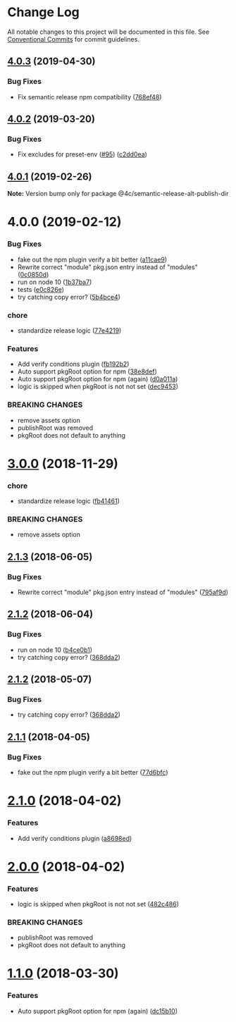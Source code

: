 # Change Log

All notable changes to this project will be documented in this file.
See [Conventional Commits](https://conventionalcommits.org) for commit guidelines.

## [4.0.3](https://github.com/4Catalyzer/javascript/compare/@4c/semantic-release-alt-publish-dir@4.0.2...@4c/semantic-release-alt-publish-dir@4.0.3) (2019-04-30)


### Bug Fixes

* Fix semantic release npm compatibility ([768ef48](https://github.com/4Catalyzer/javascript/commit/768ef48))





## [4.0.2](https://github.com/4Catalyzer/javascript/compare/@4c/semantic-release-alt-publish-dir@4.0.1...@4c/semantic-release-alt-publish-dir@4.0.2) (2019-03-20)


### Bug Fixes

* Fix excludes for preset-env ([#95](https://github.com/4Catalyzer/javascript/issues/95)) ([c2dd0ea](https://github.com/4Catalyzer/javascript/commit/c2dd0ea))





## [4.0.1](https://github.com/4Catalyzer/javascript/compare/@4c/semantic-release-alt-publish-dir@4.0.0...@4c/semantic-release-alt-publish-dir@4.0.1) (2019-02-26)

**Note:** Version bump only for package @4c/semantic-release-alt-publish-dir





# 4.0.0 (2019-02-12)


### Bug Fixes

* fake out the npm plugin verify a bit better ([a11cae9](https://github.com/4Catalyzer/javascript/commit/a11cae9))
* Rewrite correct "module" pkg.json entry instead of "modules" ([0c0850d](https://github.com/4Catalyzer/javascript/commit/0c0850d))
* run on node 10 ([1b37ba7](https://github.com/4Catalyzer/javascript/commit/1b37ba7))
* tests ([e0c826e](https://github.com/4Catalyzer/javascript/commit/e0c826e))
* try catching copy error? ([5b4bce4](https://github.com/4Catalyzer/javascript/commit/5b4bce4))


### chore

* standardize release logic ([77e4219](https://github.com/4Catalyzer/javascript/commit/77e4219))


### Features

* Add verify conditions plugin ([fb192b2](https://github.com/4Catalyzer/javascript/commit/fb192b2))
* Auto support pkgRoot option for npm ([38e8def](https://github.com/4Catalyzer/javascript/commit/38e8def))
* Auto support pkgRoot option for npm (again) ([d0a011a](https://github.com/4Catalyzer/javascript/commit/d0a011a))
* logic is skipped when pkgRoot is not not set ([dec9453](https://github.com/4Catalyzer/javascript/commit/dec9453))


### BREAKING CHANGES

* remove assets option
* publishRoot was removed
* pkgRoot does not default to anything





<a name="3.0.0"></a>
# [3.0.0](https://github.com/jquense/semantic-release-alt-publish-dir/compare/v2.1.3...v3.0.0) (2018-11-29)


### chore

* standardize release logic ([fb41461](https://github.com/jquense/semantic-release-alt-publish-dir/commit/fb41461))


### BREAKING CHANGES

* remove assets option

<a name="2.1.3"></a>
## [2.1.3](https://github.com/jquense/semantic-release-alt-publish-dir/compare/v2.1.2...v2.1.3) (2018-06-05)


### Bug Fixes

* Rewrite correct "module" pkg.json entry instead of "modules" ([795af9d](https://github.com/jquense/semantic-release-alt-publish-dir/commit/795af9d))

<a name="2.1.2"></a>
## [2.1.2](https://github.com/jquense/semantic-release-alt-publish-dir/compare/v2.1.1...v2.1.2) (2018-06-04)


### Bug Fixes

* run on node 10 ([b4ce0b1](https://github.com/jquense/semantic-release-alt-publish-dir/commit/b4ce0b1))
* try catching copy error? ([368dda2](https://github.com/jquense/semantic-release-alt-publish-dir/commit/368dda2))

<a name="2.1.2"></a>
## [2.1.2](https://github.com/jquense/semantic-release-alt-publish-dir/compare/v2.1.1...v2.1.2) (2018-05-07)


### Bug Fixes

* try catching copy error? ([368dda2](https://github.com/jquense/semantic-release-alt-publish-dir/commit/368dda2))

<a name="2.1.1"></a>
## [2.1.1](https://github.com/jquense/semantic-release-alt-publish-dir/compare/v2.1.0...v2.1.1) (2018-04-05)


### Bug Fixes

* fake out the npm plugin verify a bit better ([77d6bfc](https://github.com/jquense/semantic-release-alt-publish-dir/commit/77d6bfc))

<a name="2.1.0"></a>
# [2.1.0](https://github.com/jquense/semantic-release-alt-publish-dir/compare/v2.0.0...v2.1.0) (2018-04-02)


### Features

* Add verify conditions plugin ([a8698ed](https://github.com/jquense/semantic-release-alt-publish-dir/commit/a8698ed))

<a name="2.0.0"></a>
# [2.0.0](https://github.com/jquense/semantic-release-alt-publish-dir/compare/v1.1.0...v2.0.0) (2018-04-02)


### Features

* logic is skipped when pkgRoot is not not set ([482c486](https://github.com/jquense/semantic-release-alt-publish-dir/commit/482c486))


### BREAKING CHANGES

* publishRoot was removed
* pkgRoot does not default to anything

<a name="1.1.0"></a>
# [1.1.0](https://github.com/jquense/semantic-release-alt-publish-dir/compare/v1.0.0...v1.1.0) (2018-03-30)


### Features

* Auto support pkgRoot option for npm (again) ([dc15b10](https://github.com/jquense/semantic-release-alt-publish-dir/commit/dc15b10))
